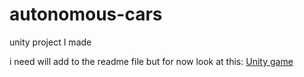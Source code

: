 # autonomous-cars
unity project I made

i need will add to the readme file but for now look at this:
<a href="https://avsha172.github.io/autonomous-cars/" target="_blank" rel="noopener noreferrer">Unity game</a>

